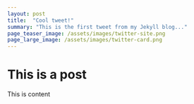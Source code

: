 ```yaml
---
layout: post
title:  "Cool tweet!"
summary: "This is the first tweet from my Jekyll blog..."
page_teaser_image: /assets/images/twitter-site.png
page_large_image: /assets/images/twitter-card.png
---
```



# This is a post

This is content
